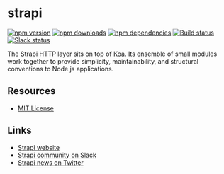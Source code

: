 # strapi

[![npm version](https://img.shields.io/npm/v/strapi.svg)](https://www.npmjs.org/package/strapi)
[![npm downloads](https://img.shields.io/npm/dm/strapi.svg)](https://www.npmjs.org/package/strapi)
[![npm dependencies](https://david-dm.org/strapi/strapi.svg)](https://david-dm.org/strapi/strapi)
[![Build status](https://travis-ci.org/strapi/strapi.svg?branch=master)](https://travis-ci.org/strapi/strapi)
[![Slack status](https://slack.strapi.io/badge.svg)](http://slack.strapi.io)

The Strapi HTTP layer sits on top of [Koa](http://koajs.com/). Its ensemble of small modules work together to provide simplicity, maintainability, and structural conventions to Node.js applications.

## Resources

- [MIT License](LICENSE.md)

## Links

- [Strapi website](http://strapi.io/)
- [Strapi community on Slack](http://slack.strapi.io)
- [Strapi news on Twitter](https://twitter.com/strapijs)
